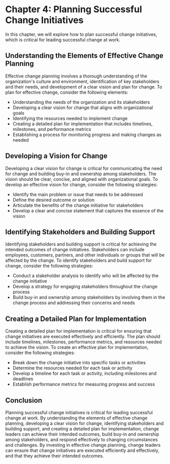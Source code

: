 Chapter 4: Planning Successful Change Initiatives
=================================================

In this chapter, we will explore how to plan successful change initiatives, which is critical for leading successful change at work.

Understanding the Elements of Effective Change Planning
-------------------------------------------------------

Effective change planning involves a thorough understanding of the organization's culture and environment, identification of key stakeholders and their needs, and development of a clear vision and plan for change. To plan for effective change, consider the following elements:

* Understanding the needs of the organization and its stakeholders
* Developing a clear vision for change that aligns with organizational goals
* Identifying the resources needed to implement change
* Creating a detailed plan for implementation that includes timelines, milestones, and performance metrics
* Establishing a process for monitoring progress and making changes as needed

Developing a Vision for Change
------------------------------

Developing a clear vision for change is critical for communicating the need for change and building buy-in and ownership among stakeholders. The vision should be clear, concise, and aligned with organizational goals. To develop an effective vision for change, consider the following strategies:

* Identify the main problem or issue that needs to be addressed
* Define the desired outcome or solution
* Articulate the benefits of the change initiative for stakeholders
* Develop a clear and concise statement that captures the essence of the vision

Identifying Stakeholders and Building Support
---------------------------------------------

Identifying stakeholders and building support is critical for achieving the intended outcomes of change initiatives. Stakeholders can include employees, customers, partners, and other individuals or groups that will be affected by the change. To identify stakeholders and build support for change, consider the following strategies:

* Conduct a stakeholder analysis to identify who will be affected by the change initiative
* Develop a strategy for engaging stakeholders throughout the change process
* Build buy-in and ownership among stakeholders by involving them in the change process and addressing their concerns and needs

Creating a Detailed Plan for Implementation
-------------------------------------------

Creating a detailed plan for implementation is critical for ensuring that change initiatives are executed effectively and efficiently. The plan should include timelines, milestones, performance metrics, and resources needed to achieve the vision. To create an effective plan for implementation, consider the following strategies:

* Break down the change initiative into specific tasks or activities
* Determine the resources needed for each task or activity
* Develop a timeline for each task or activity, including milestones and deadlines
* Establish performance metrics for measuring progress and success

Conclusion
----------

Planning successful change initiatives is critical for leading successful change at work. By understanding the elements of effective change planning, developing a clear vision for change, identifying stakeholders and building support, and creating a detailed plan for implementation, change leaders can achieve their intended outcomes, build buy-in and ownership among stakeholders, and respond effectively to changing circumstances and challenges. By investing in effective change planning, change leaders can ensure that change initiatives are executed efficiently and effectively, and that they achieve their intended outcomes.
